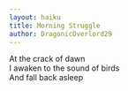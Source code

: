 ```yaml
---
layout: haiku
title: Morning Struggle
author: DragonicOverlord29
---
```


At the crack of dawn<br>
I awaken to the sound of birds<br>
And fall back asleep<br>